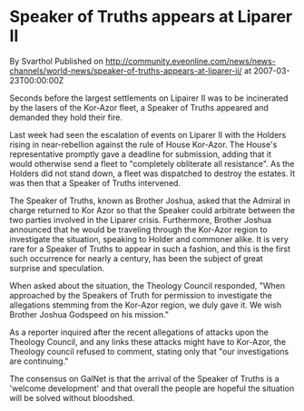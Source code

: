 # Speaker of Truths appears at Liparer II
By Svarthol
Published on http://community.eveonline.com/news/news-channels/world-news/speaker-of-truths-appears-at-liparer-ii/ at 2007-03-23T00:00:00Z

Seconds before the largest settlements on Lipairer II was to be incinerated by the lasers of the Kor-Azor fleet, a Speaker of Truths appeared and demanded they hold their fire.

Last week had seen the escalation of events on Liparer II with the Holders rising in near-rebellion against the rule of House Kor-Azor. The House's representative promptly gave a deadline for submission, adding that it would otherwise send a fleet to "completely obliterate all resistance". As the Holders did not stand down, a fleet was dispatched to destroy the estates. It was then that a Speaker of Truths intervened.

The Speaker of Truths, known as Brother Joshua, asked that the Admiral in charge returned to Kor Azor so that the Speaker could arbitrate between the two parties involved in the Liparer crisis. Furthermore, Brother Joshua announced that he would be traveling through the Kor-Azor region to investigate the situation, speaking to Holder and commoner alike. It is very rare for a Speaker of Truths to appear in such a fashion, and this is the first such occurrence for nearly a century, has been the subject of great surprise and speculation.

When asked about the situation, the Theology Council responded, "When approached by the Speakers of Truth for permission to investigate the allegations stemming from the Kor-Azor region, we duly gave it. We wish Brother Joshua Godspeed on his mission."

As a reporter inquired after the recent allegations of attacks upon the Theology Council, and any links these attacks might have to Kor-Azor, the Theology council refused to comment, stating only that "our investigations are continuing."

The consensus on GalNet is that the arrival of the Speaker of Truths is a 'welcome development' and that overall the people are hopeful the situation will be solved without bloodshed.

